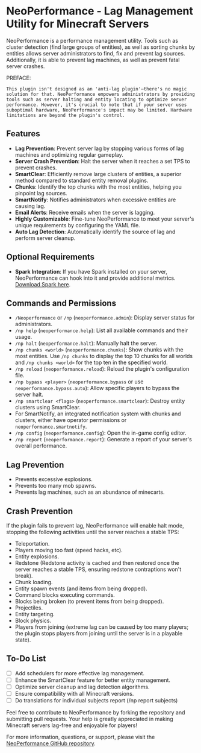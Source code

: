 # NeoPerformance - Lag Management Utility for Minecraft Servers
NeoPerformance is a performance management utility. Tools such as cluster detection (find large groups of entities), as well as sorting chunks by entities allows server administrators to find, fix and prevent lag sources. Additionally, it is able to prevent lag machines, as well as prevent fatal server crashes.

PREFACE:

    This plugin isn't designed as an 'anti-lag plugin'—there's no magic solution for that. NeoPerformance empowers administrators by providing tools such as server halting and entity locating to optimize server performance. However, it's crucial to note that if your server uses suboptimal hardware, NeoPerformance's impact may be limited. Hardware limitations are beyond the plugin's control.


## Features

- **Lag Prevention**: Prevent server lag by stopping various forms of lag machines and optimizing regular gameplay.
- **Server Crash Prevention**: Halt the server when it reaches a set TPS to prevent crashes.
- **SmartClear**: Efficiently remove large clusters of entities, a superior method compared to standard entity removal plugins.
- **Chunks**: Identify the top chunks with the most entities, helping you pinpoint lag sources.
- **SmartNotify**: Notifies administrators when excessive entities are causing lag.
- **Email Alerts**: Receive emails when the server is lagging.
- **Highly Customizable**: Fine-tune NeoPerformance to meet your server's unique requirements by configuring the YAML file.
- **Auto Lag Detection**: Automatically identify the source of lag and perform server cleanup.

## Optional Requirements

- **Spark Integration**: If you have Spark installed on your server, NeoPerformance can hook into it and provide additional metrics. [Download Spark here](#).

## Commands and Permissions

- `/Neoperformance` or `/np` (`neoperformance.admin`): Display server status for administrators.
- `/np help` (`neoperformance.help`): List all available commands and their usage.
- `/np halt` (`neoperformance.halt`): Manually halt the server.
- `/np chunks <world>` (`neoperformance.chunks`): Show chunks with the most entities. Use `/np chunks` to display the top 10 chunks for all worlds and `/np chunks <world>` for the top ten in the specified world.
- `/np reload` (`neoperformance.reload`): Reload the plugin's configuration file.
- `/np bypass <player>` (`neoperformance.bypass` or use `neoperformance.bypass.auto`): Allow specific players to bypass the server halt.
- `/np smartclear <flags>` (`neoperformance.smartclear`): Destroy entity clusters using SmartClear.
- For SmartNotify, an integrated notification system with chunks and clusters, either have operator permissions or `neoperformance.smartnotify`.
- `/np config` (`neoperformance.config`): Open the in-game config editor.
- `/np report` (`neoperformance.report`): Generate a report of your server's overall performance.

## Lag Prevention

- Prevents excessive explosions.
- Prevents too many mob spawns.
- Prevents lag machines, such as an abundance of minecarts.

## Crash Prevention

If the plugin fails to prevent lag, NeoPerformance will enable halt mode, stopping the following activities until the server reaches a stable TPS:

- Teleportation.
- Players moving too fast (speed hacks, etc).
- Entity explosions.
- Redstone (Redstone activity is cached and then restored once the server reaches a stable TPS, ensuring redstone contraptions won't break).
- Chunk loading.
- Entity spawn events (and items from being dropped).
- Command blocks executing commands.
- Blocks being broken (to prevent items from being dropped).
- Projectiles.
- Entity targeting.
- Block physics.
- Players from joining (extreme lag can be caused by too many players; the plugin stops players from joining until the server is in a playable state).

## To-Do List

- [ ] Add schedulers for more effective lag management.
- [ ] Enhance the SmartClear feature for better entity management.
- [ ] Optimize server cleanup and lag detection algorithms.
- [ ] Ensure compatibility with all Minecraft versions.
- [ ] Do translations for individual subjects report (/np report subjects)

Feel free to contribute to NeoPerformance by forking the repository and submitting pull requests. Your help is greatly appreciated in making Minecraft servers lag-free and enjoyable for players!

For more information, questions, or support, please visit the [NeoPerformance GitHub repository](https://github.com/KyTDK/NeoPerformance).
